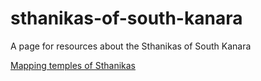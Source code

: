 # sthanikas-of-south-kanara
A page for resources about the Sthanikas of South Kanara

[Mapping temples of Sthanikas](https://www.google.com/maps/d/edit?mid=1n7UskelO1ZGhyccVUV4GAUGw0Y12uDNB&usp=sharing)